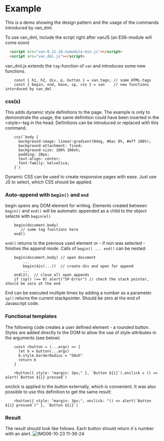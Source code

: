 # Example

This is a  demo showing the design pattern and the usage of the commands introduced by van_dml. 

To use van_dml, include the script right after vanJS (an ES6-module will come soon)
```HTML
  <script src="van-0.11.10.nomodule-min.js"></script>
  <script src="van_dml.js"></script>
```
van_dml.js extends the `tag`-function of `van` and introduces some new functions. 
```JS
    const { h1, h2, div, p, button } = van.tags; // some HTML-tags
    const { begin, end, base, sp, css } = van    // new functions intorduced by van_dml
```

### css(s)
This adds dynamic style definitions to the page. The example is only to demonstrate the usage, the same definition could have been inserted in the \<style\>-tag in the head. Definitions can be introduced or replaced with this command.
```JS
    css(`body {
      background-image: linear-gradient(0deg, #6ac 0%, #eff 100%);
      background-attachment: fixed;
      background-size: 100% 100vh;
	  padding: 20px;
      text-align: center;
      font-family: helvetica;
    }`)
```
Dynamic CSS can be used to create responsive pages with ease. Just use JS to select, which CSS should be applied.

### Auto-append with `begin()` and `end`
begin opens any DOM element for writing. Elements created between `begin()` and `end()` will be automatic appended as a child to the object selecte with `begin(el)`
```JS
    begin(document.body)
	   // some tag functions here
	end()
```
`end()` returns to the previous used element or - if non was selected - finishes the append mode. Calls of `begin() ... end()` can be nested:

```JS
    begin(document.body) // open document
	    ...
		begin(div(...))  // create div and open for append
        ...
    end(2);  // close all open appends
    if (sp() !== 0) alert("SP-Error") // check the stack pointer, should be zero at the end
```
End can be executed multiple times by adding a number as a parameter. `sp()` returns the current stackpointer. Should be zero at the end of Javascript code.

### Functional templates
The following code creates a user defined element - a rounded button. Styles are added directly to the DOM to allow the use of style-attributes in the arguments (see below)
```JS
    const rbutton = (...args) => {
      let b = button(...args)
      b.style.borderRadius = "50vh"
      return b
    }
	
    rbutton({ style: "margin: 3px;" }, `Button ${i}`).onclick = () => alert(`Button ${i} pressed`)
```
onclick is applied to the button externally, which is convenient. It was also possible to use this definition to get the same result:
```JS
    rbutton({ style: "margin: 3px;", onclick: "() => alert(`Button ${i} pressed`)" }, `Button ${i}`)
```

### Result

The result should look like follows. Each button should return it´s number with an alert.
![IMG06-10-23 11-36-24](https://github.com/efpage/van/assets/29945129/4ba3191d-356a-45e0-9d6b-97252780b234)
